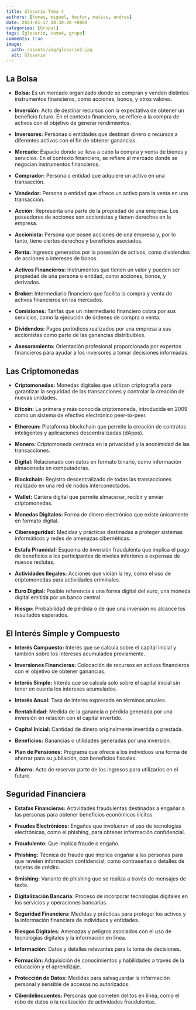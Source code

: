 ```yaml
---
title: Glosario Tema 4
authors: [tomas, miguel, hector, matias, andres]
date: 2024-01-17 10:30:00 +0800
categories: [Grupal]
tags: [glosario, tema4, grupo]
comments: true
image:
  path: /assets/img/glosario2.jpg
  alt: Glosario
---
```


## La Bolsa
- **Bolsa:** Es un mercado organizado donde se compran y venden distintos instrumentos financieros, como acciones, bonos, y otros valores.

- **Inversión:** Acto de destinar recursos con la expectativa de obtener un beneficio futuro. En el contexto financiero, se refiere a la compra de activos con el objetivo de generar rendimientos.

- **Inversores:** Personas o entidades que destinan dinero o recursos a diferentes activos con el fin de obtener ganancias.

- **Mercado:** Espacio donde se lleva a cabo la compra y venta de bienes y servicios. En el contexto financiero, se refiere al mercado donde se negocian instrumentos financieros.

- **Comprador:** Persona o entidad que adquiere un activo en una transacción.

- **Vendedor:** Persona o entidad que ofrece un activo para la venta en una transacción.

- **Acción:** Representa una parte de la propiedad de una empresa. Los poseedores de acciones son accionistas y tienen derechos en la empresa.

- **Accionista:** Persona que posee acciones de una empresa y, por lo tanto, tiene ciertos derechos y beneficios asociados.

- **Renta:** Ingresos generados por la posesión de activos, como dividendos de acciones o intereses de bonos.

- **Activos Financieros:** Instrumentos que tienen un valor y pueden ser propiedad de una persona o entidad, como acciones, bonos, y derivados.

- **Broker:** Intermediario financiero que facilita la compra y venta de activos financieros en los mercados.

- **Comisiones:** Tarifas que un intermediario financiero cobra por sus servicios, como la ejecución de órdenes de compra o venta.

- **Dividendos:** Pagos periódicos realizados por una empresa a sus accionistas como parte de las ganancias distribuibles.

- **Asesoramiento:** Orientación profesional proporcionada por expertos financieros para ayudar a los inversores a tomar decisiones informadas.

## Las Criptomonedas
- **Criptomonedas:** Monedas digitales que utilizan criptografía para garantizar la seguridad de las transacciones y controlar la creación de nuevas unidades.

- **Bitcoin:** La primera y más conocida criptomoneda, introducida en 2009 como un sistema de efectivo electrónico peer-to-peer.

- **Ethereum:** Plataforma blockchain que permite la creación de contratos inteligentes y aplicaciones descentralizadas (dApps).

- **Monero:** Criptomoneda centrada en la privacidad y la anonimidad de las transacciones.

- **Digital:** Relacionado con datos en formato binario, como información almacenada en computadoras.

- **Blockchain:** Registro descentralizado de todas las transacciones realizado en una red de nodos interconectados.

- **Wallet:** Cartera digital que permite almacenar, recibir y enviar criptomonedas.

- **Monedas Digitales:** Forma de dinero electrónico que existe únicamente en formato digital.

- **Ciberseguridad:** Medidas y prácticas destinadas a proteger sistemas informáticos y redes de amenazas cibernéticas.

- **Estafa Piramidal:** Esquema de inversión fraudulenta que implica el pago de beneficios a los participantes de niveles inferiores a expensas de nuevos reclutas.

- **Actividades Ilegales:** Acciones que violan la ley, como el uso de criptomonedas para actividades criminales.

- **Euro Digital:** Posible referencia a una forma digital del euro, una moneda digital emitida por un banco central.

- **Riesgo:** Probabilidad de pérdida o de que una inversión no alcance los resultados esperados.

## El Interés Simple y Compuesto
- **Interés Compuesto:** Interés que se calcula sobre el capital inicial y también sobre los intereses acumulados previamente.

- **Inversiones Financieras:** Colocación de recursos en activos financieros con el objetivo de obtener ganancias.

- **Interés Simple:** Interés que se calcula solo sobre el capital inicial sin tener en cuenta los intereses acumulados.

- **Interés Anual:** Tasa de interés expresada en términos anuales.

- **Rentabilidad:** Medida de la ganancia o pérdida generada por una inversión en relación con el capital invertido.

- **Capital Inicial:** Cantidad de dinero originalmente invertida o prestada.

- **Beneficios:** Ganancias o utilidades generadas por una inversión.

- **Plan de Pensiones:** Programa que ofrece a los individuos una forma de ahorrar para su jubilación, con beneficios fiscales.

- **Ahorro:** Acto de reservar parte de los ingresos para utilizarlos en el futuro.

## Seguridad Financiera
- **Estafas Financieras:** Actividades fraudulentas destinadas a engañar a las personas para obtener beneficios económicos ilícitos.

- **Fraudes Electrónicos:** Engaños que involucran el uso de tecnologías electrónicas, como el phishing, para obtener información confidencial.

- **Fraudulento:** Que implica fraude o engaño.

- **Phishing:** Técnica de fraude que implica engañar a las personas para que revelen información confidencial, como contraseñas o detalles de tarjetas de crédito.

- **Smishing:** Variante de phishing que se realiza a través de mensajes de texto.

- **Digitalización Bancaria:** Proceso de incorporar tecnologías digitales en los servicios y operaciones bancarias.

- **Seguridad Financiera:** Medidas y prácticas para proteger los activos y la información financiera de individuos y entidades.

- **Riesgos Digitales:** Amenazas y peligros asociados con el uso de tecnologías digitales y la información en línea.

- **Información:** Datos y detalles relevantes para la toma de decisiones.

- **Formación:** Adquisición de conocimientos y habilidades a través de la educación y el aprendizaje.

- **Protección de Datos:** Medidas para salvaguardar la información personal y sensible de accesos no autorizados.

- **Ciberdelincuentes:** Personas que cometen delitos en línea, como el robo de datos o la realización de actividades fraudulentas.
